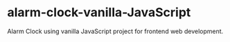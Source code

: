 # alarm-clock-vanilla-JavaScript
Alarm Clock using vanilla JavaScript project for frontend web development.

